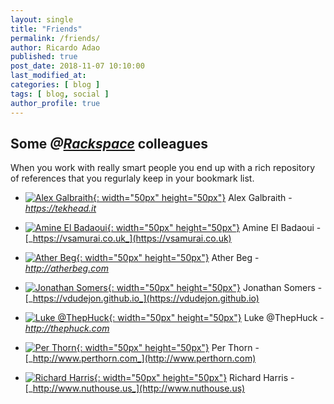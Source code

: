 ```yaml
---
layout: single
title: "Friends"
permalink: /friends/
author: Ricardo Adao
published: true
post_date: 2018-11-07 10:10:00
last_modified_at:
categories: [ blog ]
tags: [ blog, social ]
author_profile: true
---
```

## Some _@[Rackspace](https://www.rackspace.com/)_ colleagues

 When you work with really smart people you end up with a rich repository of references that you regurlaly keep in your bookmark list.

* [![Alex Galbraith](https://pbs.twimg.com/profile_images/793442977289007104/wC7gIBvX_400x400.jpg){: width="50px" height="50px"}](https://tekhead.it/blog/about/) Alex Galbraith - [_https://tekhead.it_](https://tekhead.it)

* [![Amine El Badaoui](https://pbs.twimg.com/profile_images/978727565270618113/dEmymoCb_400x400.jpg){: width="50px" height="50px"}](https://vsamurai.co.uk/about/) Amine El Badaoui - [_https://vsamurai.co.uk_](https://vsamurai.co.uk)

* [![Ather Beg](https://pbs.twimg.com/profile_images/785468932/DSC04295-4_400x400.jpg){: width="50px" height="50px"}](http://atherbeg.com/) Ather Beg - [_http://atherbeg.com_](http://atherbeg.com)

* [![Jonathan Somers](https://www.gravatar.com/avatar/ee6fab353cb93be6db58a66e6d89880d?s=64&d=mm){: width="50px" height="50px"}](https://vdudejon.github.io/about/) Jonathan Somers - [_https://vdudejon.github.io_](https://vdudejon.github.io)

* [![Luke @ThepHuck](https://pbs.twimg.com/profile_images/1034589426985230337/u0zGf9UL_400x400.jpg){: width="50px" height="50px"}](http://thephuck.com/about/) Luke @ThepHuck - [_http://thephuck.com_](http://thephuck.com)

* [![Per Thorn](https://pbs.twimg.com/profile_images/468112862381367296/uYOBYMIo_400x400.jpeg){: width="50px" height="50px"}](https://www.perthorn.com/about/) Per Thorn - [_http://www.perthorn.com_](http://www.perthorn.com)

* [![Richard Harris](https://media.licdn.com/dms/image/C4E03AQHYhAyddQdUHQ/profile-displayphoto-shrink_800_800/0?e=1553126400&v=beta&t=bH6iXs98JMiAuMdvqwGVwGN-ktCowg9jVfVnrxX5ZzY){: width="50px" height="50px"}](http://www.nuthouse.us/about/) Richard Harris - [_http://www.nuthouse.us_](http://www.nuthouse.us)

